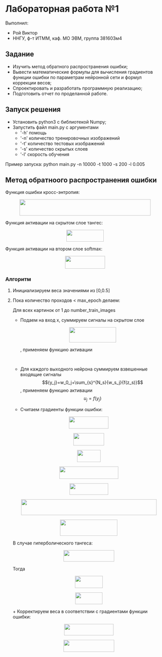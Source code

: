 # Лабораторная работа №1

Выполнил:
 - Рой Виктор
 - ННГУ, ф-т ИТММ, каф. МО ЭВМ, группа 381603м4

## Задание
 - Изучить метод обратного распространения ошибки;
 - Вывести математические формулы для вычисления градиентов функции ошибки по параметрам
нейронной сети и формул коррекции весов;
 - Спроектировать и разработать программную реализацию;
 - Подготовить отчет по проделанной работе. 
 
## Запуск решения
 - Установить python3 c библиотекой Numpy;
 - Запустить файл main.py с аргументами 
 	- '-h' помощь 
 	- '-n' количество тренировочных изображений
 	- '-t' количество тестовых изображений
 	- '-s' количество скрытых слоев
 	- '-l' скорость обучения

Пример запуска: python main.py -n 10000 -t 1000 -s 200 -l 0.005

## Метод обратноого распространения ошибки
Функция ошибки кросс-энтропия:
<p align="center"><img src="https://rawgit.com/ViktorRoy94/deep_learning_lab1/master//tex/b36cdd66cc930db82e0861639504c0eb.svg?invert_in_darkmode" align=middle width=413.50154999999995pt height=50.226165pt/></p>

Функция активации на скрытом слое тангес:
<p align="center"><img src="https://rawgit.com/ViktorRoy94/deep_learning_lab1/master//tex/ed95e6fc19764479cbcac06b6293beab.svg?invert_in_darkmode" align=middle width=117.602925pt height=37.147275pt/></p>

Функция активации на втором слое softmax:
<p align="center"><img src="https://rawgit.com/ViktorRoy94/deep_learning_lab1/master//tex/f8ce48e4708e476899413ca68cba9971.svg?invert_in_darkmode" align=middle width=126.424485pt height=40.62036pt/></p>

### Алгоритм
1. Инициализируем веса значениями из [0,0.5]
2. Пока количество проходов < max_epoch делаем:

	Для всех картинок от 1 до number_train_images
	+ Подаем на вход x, суммируем cигналы на скрытом слое <p align="center"><img src="https://rawgit.com/ViktorRoy94/deep_learning_lab1/master//tex/24e5debb20cdd9d2d9a3364b5f0e09b4.svg?invert_in_darkmode" align=middle width=147.64645499999997pt height=47.988764999999994pt/></p>, применяем функцию активации <p align="center"><img src="https://rawgit.com/ViktorRoy94/deep_learning_lab1/master//tex/7912182562a715a981fff4ab40bfb87a.svg?invert_in_darkmode" align=middle width=74.16288pt height=16.438356pt/></p>

    + Для каждого выходного нейрона суммируем взвешенные входящие сигналы $${y_j}=w_0_j+\sum_{s}^{N_s}{w_s_j}{f(z_s)}$$, применяем функцию активации $${u_j}=f(y_j)$$
	+ Считаем градиенты функции ошибки:

	<p align="center"><img src="https://rawgit.com/ViktorRoy94/deep_learning_lab1/master//tex/33a5033e2a26ab9a0fdd1e5448f360f8.svg?invert_in_darkmode" align=middle width=125.15744999999998pt height=38.51529pt/></p>

	<p align="center"><img src="https://rawgit.com/ViktorRoy94/deep_learning_lab1/master//tex/f31d0c7bd21cc5253aa7b195bbef0523.svg?invert_in_darkmode" align=middle width=96.984855pt height=38.51529pt/></p>

	<p align="center"><img src="https://rawgit.com/ViktorRoy94/deep_learning_lab1/master//tex/73d12a65bbf307b427bcf40f4e138867.svg?invert_in_darkmode" align=middle width=73.42417499999999pt height=38.51529pt/></p>

	<p align="center"><img src="https://rawgit.com/ViktorRoy94/deep_learning_lab1/master//tex/902c32840fc99fdf2a8963a1f8f77d64.svg?invert_in_darkmode" align=middle width=186.64469999999997pt height=38.51529pt/></p>

	<p align="center"><img src="https://rawgit.com/ViktorRoy94/deep_learning_lab1/master//tex/c8a6c938ccd9641d27cb2404ac4cf16c.svg?invert_in_darkmode" align=middle width=121.93533pt height=36.27789pt/></p>

	<p align="center"><img src="https://rawgit.com/ViktorRoy94/deep_learning_lab1/master//tex/e5fe7703c9325ead4c97db212f417354.svg?invert_in_darkmode" align=middle width=427.55789999999996pt height=50.226165pt/></p>

	<p align="center"><img src="https://rawgit.com/ViktorRoy94/deep_learning_lab1/master//tex/cb94e20f4bd01e87c2e1c95ef063383e.svg?invert_in_darkmode" align=middle width=180.84165pt height=50.226165pt/></p>

 	 В случае гиперболического тангеса: 

	<p align="center"><img src="https://rawgit.com/ViktorRoy94/deep_learning_lab1/master//tex/a2d1f5c4c1cfd4eb7b679350d8aeb85d.svg?invert_in_darkmode" align=middle width=160.38198pt height=36.27789pt/></p>

 	 Тогда 

	<p align="center"><img src="https://rawgit.com/ViktorRoy94/deep_learning_lab1/master//tex/e047b5019a674502886d7230d6dfb0ad.svg?invert_in_darkmode" align=middle width=87.65657999999999pt height=38.51529pt/></p>

	<p align="center"><img src="https://rawgit.com/ViktorRoy94/deep_learning_lab1/master//tex/abe9d2643906994afdf0355a0f9f34d3.svg?invert_in_darkmode" align=middle width=86.17636499999999pt height=36.27789pt/></p>
	+ Корректируем веса в соответствии с градиентами функции ошибки:

	<p align="center"><img src="https://rawgit.com/ViktorRoy94/deep_learning_lab1/master//tex/e3b96ae350a7aaac265e6ce1ad594b5a.svg?invert_in_darkmode" align=middle width=155.663805pt height=36.27789pt/></p>

	<p align="center"><img src="https://rawgit.com/ViktorRoy94/deep_learning_lab1/master//tex/b1af6355d19d273f5321c89b4e081f8d.svg?invert_in_darkmode" align=middle width=160.22423999999998pt height=38.51529pt/></p>
